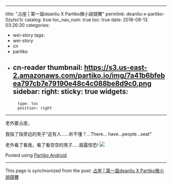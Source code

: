 
---
title: "占座 | 第一屆deanliu X Partiko微小說競賽"
permlink: deanliu-x-partiko-0zylsc1c
catalog: true
toc_nav_num: true
toc: true
date: 2018-09-13 03:26:30
categories:
- wei-story
tags:
- wei-story
- cn
- partiko
- cn-reader
thumbnail: https://s3.us-east-2.amazonaws.com/partiko.io/img/7a41b6bfebea797cb7e79190e48c4c088be8d9c0.png
sidebar:
    right:
        sticky: true
widgets:
    -
        type: toc
        position: right
---


老外要占座，

我指了指旁边的凳子“这有人......听不懂？...There... have...people...seat”

老外看了看我，看了看空空的凳子.....面露惊恐!
![](https://s3.us-east-2.amazonaws.com/partiko.io/img/7a41b6bfebea797cb7e79190e48c4c088be8d9c0.png)

Posted using [Partiko Android](https://steemit.com/@partiko-android)

- - -

This page is synchronized from the post: [占座 | 第一屆deanliu X Partiko微小說競賽](https://steemit.com/@yellowbird/deanliu-x-partiko-0zylsc1c)
